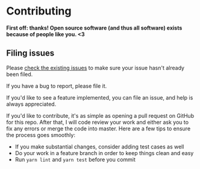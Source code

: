 # Contributing

**First off: thanks! Open source software (and thus all software) exists because of people like you. <3**

## Filing issues

Please [check the existing issues](https://github.com/tricinel/cuddy/issues) to make sure your issue hasn't already been filed.

If you have a bug to report, please file it.

If you'd like to see a feature implemented, you can file an issue, and help is always appreciated.

If you'd like to contribute, it's as simple as opening a pull request on GitHub for this repo. After that, I will code review your work and either ask you to fix any errors or merge the code into master. Here are a few tips to ensure the process goes smoothly:

- If you make substantial changes, consider adding test cases as well
- Do your work in a feature branch in order to keep things clean and easy
- Run `yarn lint` and `yarn test` before you commit
